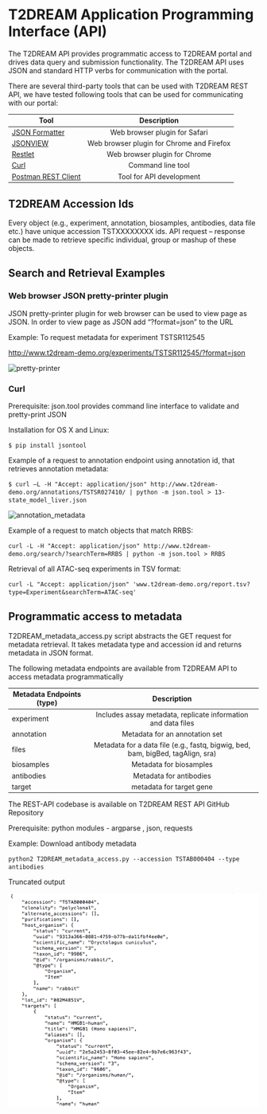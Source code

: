 # T2DREAM Application Programming Interface (API)

The T2DREAM API provides programmatic access to T2DREAM portal and drives data query and submission functionality. The T2DREAM API uses JSON and standard HTTP verbs for communication with the portal.

There are several third-party tools that can be used with T2DREAM REST API, we have tested following tools that can be used for communicating with our portal:

| Tool          | Description          |
| ------------- |:-------------:| 
| [JSON Formatter](https://jsonformatter.org/) | Web browser plugin for Safari |
| [JSONVIEW](https://addons.mozilla.org/en-us/firefox/addon/jsonview/) | Web browser plugin for Chrome and Firefox |   
| [Restlet](https://restlet.com/) | Web browser plugin for Chrome |
| [Curl](https://curl.haxx.se/) | Command line tool |
|[Postman REST Client](https://www.getpostman.com/) | Tool for API development |

## T2DREAM Accession Ids
Every object (e.g., experiment, annotation, biosamples, antibodies, data file etc.) have unique accession TSTXXXXXXXX ids.  API request – response can be made to retrieve specific individual, group or mashup of these objects.

## Search and Retrieval Examples

### Web browser JSON pretty-printer plugin
JSON pretty-printer plugin for web browser can be used to view page as JSON.  In order to view page as JSON add “?format=json” to the URL

Example: To request metadata for experiment TSTSR112545

 http://www.t2dream-demo.org/experiments/TSTSR112545/?format=json

![pretty-printer](https://github.com/T2DREAM/rest-api/blob/master/images/JSONVIEW%20o:p.png)

### Curl

Prerequisite:  json.tool provides command line interface to validate and pretty-print JSON 

Installation for OS X and Linux:

```
$ pip install jsontool
```

Example of a request to annotation endpoint using annotation id, that retrieves annotation metadata: 

```
$ curl –L -H "Accept: application/json" http://www.t2dream-demo.org/annotations/TSTSR027410/ | python -m json.tool > 13-state_model_liver.json
```

![annotation_metadata](https://github.com/T2DREAM/rest-api/blob/master/images/annotation_metadata.png)

 Example of a request to match objects that match RRBS: 

```
curl -L -H "Accept: application/json" http://www.t2dream-demo.org/search/?searchTerm=RRBS | python -m json.tool > RRBS
```

Retrieval of all ATAC-seq experiments in TSV format:

```
curl -L "Accept: application/json" 'www.t2dream-demo.org/report.tsv?type=Experiment&searchTerm=ATAC-seq'
```

## Programmatic access to metadata 

T2DREAM_metadata_access.py script abstracts the GET request for metadata retrieval. It takes metadata type and accession id and returns metadata in JSON format.

The following metadata endpoints are available from T2DREAM API to access metadata programmatically 

|Metadata Endpoints (type) | Description|
|------------- |:-------------:| 
| experiment | Includes assay metadata, replicate information and data files |
| annotation | Metadata for an annotation set |
| files | Metadata for a data file (e.g., fastq, bigwig, bed, bam, bigBed,  tagAlign, sra) |
| biosamples |  Metadata for biosamples |
| antibodies | Metadata for antibodies |
| target | metadata for target gene |

The REST-API codebase is available on T2DREAM REST API GitHub Repository 

Prerequisite: python modules - argparse , json, requests 

Example: Download antibody metadata

```
python2 T2DREAM_metadata_access.py --accession TSTAB000404 --type antibodies
```
Truncated output

![metadata_output](https://github.com/T2DREAM/rest-api/blob/master/images/metadata_access_example_output.png)
